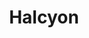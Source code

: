 ---
title: Halcyon
description: Your Guide to Using the Halcyon Theme for Magento
breadcrumb: /magento:Magento/!themes:Themes/!halcyon:Halcyon

---